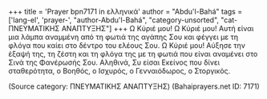 +++
title = 'Prayer bpn7171 in ελληνικά'
author = "Abdu'l-Bahá"
tags = ['lang-el', 'prayer-', "author-Abdu'l-Bahá", "category-unsorted", "cat-ΠΝΕΥΜΑΤΙΚΗΣ ΑΝΑΠΤΥΞΗΣ"]
+++
Ω Κύριέ µου! Ω Κύριέ µου! Αυτή είναι µια λάµπα αναµµένη από τη φωτιά της αγάπης Σου και φέγγει µε τη φλόγα που καίει στο δέντρο του ελέους Σου. Ω Κύριέ µου! Αύξησε την έξαψή της, τη ζέστη και τη φλόγα της µε τη φωτιά που είναι αναµένει στο Σινά της Φανέρωσής Σου. Αληθινά, Συ είσαι Εκείνος που δίνει σταθερότητα, ο Βοηθός, ο Ισχυρός, ο Γενναιόδωρος, ο Στοργικός.

(Source category: ΠΝΕΥΜΑΤΙΚΗΣ ΑΝΑΠΤΥΞΗΣ)
(Bahaiprayers.net ID: 7171)
